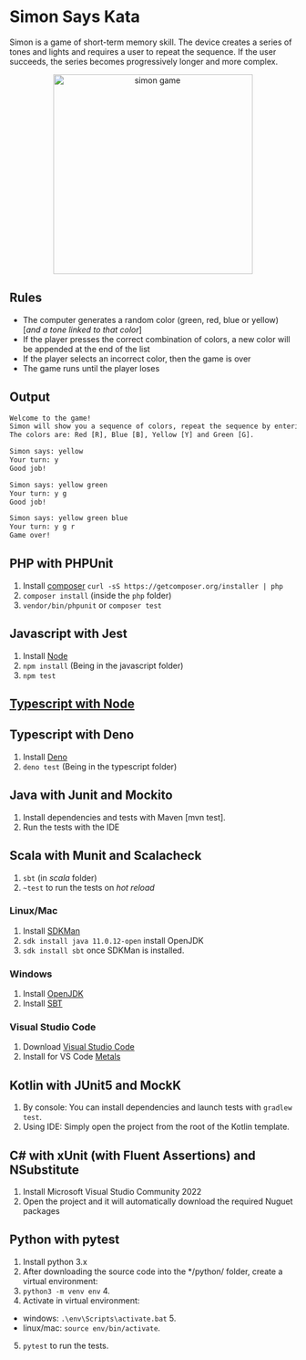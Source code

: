 # Simon Says Kata

Simon is a game of short-term memory skill. The device creates a series of tones and lights and requires a user to repeat the sequence. If the user succeeds, the series becomes progressively longer and more complex.

<p align="center">
  <img src="simon.png" width="350" title="simon game">
</p>

## Rules
- The computer generates a random color (green, red, blue or yellow) [_and a tone linked to that color_]
- If the player presses the correct combination of colors, a new color will be appended at the end of the list
- If the player selects an incorrect color, then the game is over
- The game runs until the player loses

## Output

```txt
Welcome to the game!
Simon will show you a sequence of colors, repeat the sequence by entering the colors separated by a space.
The colors are: Red [R], Blue [B], Yellow [Y] and Green [G].

Simon says: yellow
Your turn: y
Good job!

Simon says: yellow green
Your turn: y g
Good job!

Simon says: yellow green blue
Your turn: y g r
Game over!
```

## PHP with PHPUnit

1. Install [composer](https://getcomposer.org/) `curl -sS https://getcomposer.org/installer | php`
2. `composer install` (inside the `php` folder)
3. `vendor/bin/phpunit` or `composer test`

## Javascript with Jest

1. Install [Node](http://nodejs.org/)
2. `npm install` (Being in the javascript folder)
3. `npm test`

## [Typescript with Node](/typescript/README.md)

## Typescript with Deno

1. Install [Deno](https://deno.land/#installation)
2. `deno test` (Being in the typescript folder)

## Java with Junit and Mockito

1. Install dependencies and tests with Maven [mvn test].
2. Run the tests with the IDE

## Scala with Munit and Scalacheck

1. `sbt` (in _scala_ folder)
2. `~test` to run the tests on _hot reload_

### Linux/Mac
1. Install [SDKMan](https://sdkman.io/)
2. `sdk install java 11.0.12-open` install OpenJDK
3. `sdk install sbt` once SDKMan is installed.

### Windows
1. Install [OpenJDK](https://docs.microsoft.com/es-es/java/openjdk/download#openjdk-110141-lts--see-previous-releases)
2. Install [SBT](https://www.scala-sbt.org/download.html)

### Visual Studio Code
1. Download [Visual Studio Code](https://code.visualstudio.com/)
2. Install for VS Code [Metals](https://scalameta.org/metals/docs/editors/vscode)

## Kotlin with JUnit5 and MockK

1. By console: You can install dependencies and launch tests with `gradlew test`.
2. Using IDE: Simply open the project from the root of the Kotlin template.

## C# with xUnit (with Fluent Assertions) and NSubstitute

1. Install Microsoft Visual Studio Community 2022
2. Open the project and it will automatically download the required Nuguet packages

## Python with pytest

1. Install python 3.x
2. After downloading the source code into the */python/ folder, create a virtual environment:
3. `python3 -m venv env` 4.
4. Activate in virtual environment:
- windows: `.\env\Scripts\activate.bat` 5.
- linux/mac: `source env/bin/activate`.
5. `pytest` to run the tests.
